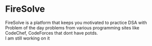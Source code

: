 # FireSolve
FireSolve is a platform that keeps you motivated to practice DSA with Problem of the day problems from various programming sites like CodeChef, CodeForces that dont have potds.
<br>
I am still working on it <br>

